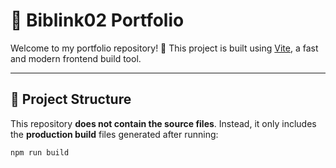 # 🌟 Biblink02 Portfolio

Welcome to my portfolio repository! 🚀 This project is built using [Vite](https://vitejs.dev/), a fast and modern frontend build tool.

---

## 📂 Project Structure
This repository **does not contain the source files**. Instead, it only includes the **production build** files generated after running:

```sh
npm run build
